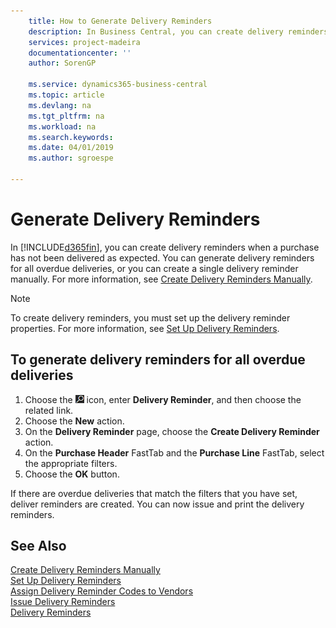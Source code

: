 ```yaml
---
    title: How to Generate Delivery Reminders
    description: In Business Central, you can create delivery reminders when a purchase has not been delivered as expected.
    services: project-madeira
    documentationcenter: ''
    author: SorenGP

    ms.service: dynamics365-business-central
    ms.topic: article
    ms.devlang: na
    ms.tgt_pltfrm: na
    ms.workload: na
    ms.search.keywords:
    ms.date: 04/01/2019
    ms.author: sgroespe

---
```

# Generate Delivery Reminders
In [!INCLUDE[d365fin](../../includes/d365fin_md.md)], you can create delivery reminders when a purchase has not been delivered as expected. You can generate delivery reminders for all overdue deliveries, or you can create a single delivery reminder manually. For more information, see [Create Delivery Reminders Manually](how-to-create-delivery-reminders-manually.md).  

> [!NOTE]  
>  To create delivery reminders, you must set up the delivery reminder properties. For more information, see [Set Up Delivery Reminders](how-to-set-up-delivery-reminders.md).  

## To generate delivery reminders for all overdue deliveries  

1.  Choose the ![Search for Page or Report](../../media/ui-search/search_small.png "Search for Page or Report icon") icon, enter **Delivery Reminder**, and then choose the related link.  
2.  Choose the **New** action.  
3.  On the **Delivery Reminder** page, choose the **Create Delivery Reminder** action.  
4.  On the **Purchase Header** FastTab and the **Purchase Line** FastTab, select the appropriate filters.  
5.  Choose the **OK** button.  

If there are overdue deliveries that match the filters that you have set, deliver reminders are created. You can now issue and print the delivery reminders.  

## See Also  
 [Create Delivery Reminders Manually](how-to-create-delivery-reminders-manually.md)   
 [Set Up Delivery Reminders](how-to-set-up-delivery-reminders.md)   
 [Assign Delivery Reminder Codes to Vendors](how-to-assign-delivery-reminder-codes-to-vendors.md)   
 [Issue Delivery Reminders](how-to-issue-delivery-reminders.md)   
 [Delivery Reminders](delivery-reminders.md)
